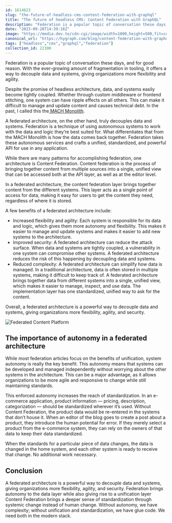 ```yaml
---
id: 1614623
slug: "the-future-of-headless-cms-content-federation-with-graphql"
title: "The future of headless CMS: Content Federation with GraphQL"
description: "Federation is a popular topic of conversation these days, and for good reason. With the ever-growing..."
date: "2023-09-28T14:39:16Z"
image: "https://media.dev.to/cdn-cgi/image/width=1000,height=500,fit=cover,gravity=auto,format=auto/https%3A%2F%2Fdev-to-uploads.s3.amazonaws.com%2Fuploads%2Farticles%2F9pk8b2ihfddxqlt3w4tu.jpg"
canonical_url: "https://hygraph.com/blog/content-federation-with-graphql"
tags: ["headless","cms","graphql","federation"]
collection_id: 22300
---
```


Federation is a popular topic of conversation these days, and for good reason. With the ever-growing amount of fragmentation in tooling, it offers a way to decouple data and systems, giving organizations more flexibility and agility.

Despite the promise of headless architecture, data, and systems easily become tightly coupled. Whether through custom middleware or frontend stitching, one system can have ripple effects on all others. This can make it difficult to manage and update content and causes technical debt. In the past, I called this the[ MACH Monolith](https://www.linkedin.com/pulse/mach-monolith-tim-benniks/).

A federated architecture, on the other hand, truly decouples data and systems. Federation is a technique of using autonomous systems to work with the data and logic they’re best suited for. What differentiates that from the MACH Monolith is how the data comes back together. Federation takes these autonomous services and crafts a unified, standardized, and powerful API for use in any application.

While there are many patterns for accomplishing federation, one architecture is Content Federation. Content federation is the process of bringing together content from multiple sources into a single, unified view that can be accessed both at the API layer, as well as at the editor level.

In a federated architecture, the content federation layer brings together content from the different systems. This layer acts as a single point of access for data, making it easy for users to get the content they need, regardless of where it is stored.

A few benefits of a federated architecture include:
* Increased flexibility and agility: Each system is responsible for its data and logic, which gives them more autonomy and flexibility. This makes it easier to manage and update systems and makes it easier to add new systems to the architecture.
* Improved security: A federated architecture can reduce the attack surface. When data and systems are tightly coupled, a vulnerability in one system can compromise other systems. A federated architecture reduces the risk of this happening by decoupling data and systems.
* Reduced complexity: A federated architecture can simplify how data is managed. In a traditional architecture, data is often stored in multiple systems, making it difficult to keep track of. A federated architecture brings together data from different systems into a single, unified view, which makes it easier to manage, inspect, and use data. The implementation layer has one standardized, unified way to ask for the content.

Overall, a federated architecture is a powerful way to decouple data and systems, giving organizations more flexibility, agility, and security.

![Federated Content Platform](https://media.graphassets.com/4wC9B4MBSaZDeQvB26QA)

## The importance of autonomy in a federated architecture

While most federation articles focus on the benefits of unification, system autonomy is really the key benefit. This autonomy means that systems can be developed and managed independently without worrying about the other systems in the architecture. This can be a major advantage, as it allows organizations to be more agile and responsive to change while still maintaining standards.

This enforced autonomy increases the reach of standardization. In an e-commerce application, product information — pricing, description, categorization — should be standardized wherever it’s used. Without Content Federation, the product data would be re-entered in the systems that don’t house it. When an editor of the blog goes to create a post about a product, they introduce the human potential for error. If they merely select a product from the e-commerce system, they can rely on the owners of that data to keep their data standardized.

When the standards for a particular piece of data changes, the data is changed in the home system, and each other system is ready to receive that change. No additional work necessary.

## Conclusion

A federated architecture is a powerful way to decouple data and systems, giving organizations more flexibility, agility, and security. Federation brings autonomy to the data layer while also giving rise to a unification layer Content Federation brings a deeper sense of standardization through systemic change instead of human change. Without autonomy, we have complexity; without unification and standardization, we have glue code. We need both in the modern stack.
